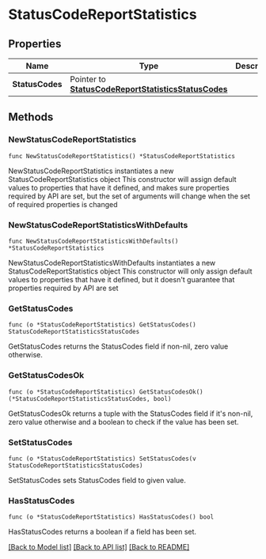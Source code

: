 # StatusCodeReportStatistics

## Properties

Name | Type | Description | Notes
------------ | ------------- | ------------- | -------------
**StatusCodes** | Pointer to [**StatusCodeReportStatisticsStatusCodes**](StatusCodeReportStatisticsStatusCodes.md) |  | [optional] 

## Methods

### NewStatusCodeReportStatistics

`func NewStatusCodeReportStatistics() *StatusCodeReportStatistics`

NewStatusCodeReportStatistics instantiates a new StatusCodeReportStatistics object
This constructor will assign default values to properties that have it defined,
and makes sure properties required by API are set, but the set of arguments
will change when the set of required properties is changed

### NewStatusCodeReportStatisticsWithDefaults

`func NewStatusCodeReportStatisticsWithDefaults() *StatusCodeReportStatistics`

NewStatusCodeReportStatisticsWithDefaults instantiates a new StatusCodeReportStatistics object
This constructor will only assign default values to properties that have it defined,
but it doesn't guarantee that properties required by API are set

### GetStatusCodes

`func (o *StatusCodeReportStatistics) GetStatusCodes() StatusCodeReportStatisticsStatusCodes`

GetStatusCodes returns the StatusCodes field if non-nil, zero value otherwise.

### GetStatusCodesOk

`func (o *StatusCodeReportStatistics) GetStatusCodesOk() (*StatusCodeReportStatisticsStatusCodes, bool)`

GetStatusCodesOk returns a tuple with the StatusCodes field if it's non-nil, zero value otherwise
and a boolean to check if the value has been set.

### SetStatusCodes

`func (o *StatusCodeReportStatistics) SetStatusCodes(v StatusCodeReportStatisticsStatusCodes)`

SetStatusCodes sets StatusCodes field to given value.

### HasStatusCodes

`func (o *StatusCodeReportStatistics) HasStatusCodes() bool`

HasStatusCodes returns a boolean if a field has been set.


[[Back to Model list]](HOW-TO.md#documentation-for-models) [[Back to API list]](HOW-TO.md#documentation-for-api-endpoints) [[Back to README]](HOW-TO.md)


